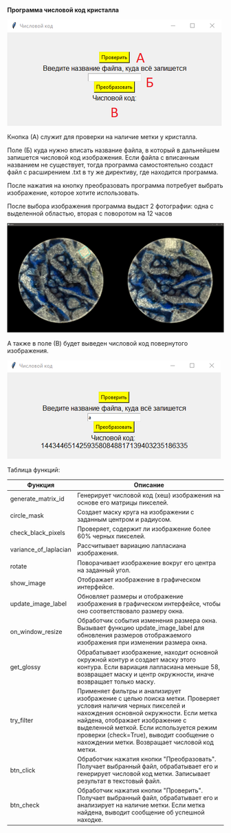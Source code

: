 **Программа числовой код кристалла**

![](media/8c3be4297343680a9cf75cdc348791f4.png)

Кнопка (А) служит для проверки на наличие метки у кристалла.

Поле (Б) куда нужно вписать название файла, в который в дальнейшем запишется числовой код изображения. Если файла с вписанным названием не существует, тогда программа самостоятельно создаст файл с расширением .txt в ту же директиву, где находится программа.

После нажатия на кнопку преобразовать программа потребует выбрать изображение, которое хотите использовать.

После выбора изображения программа выдаст 2 фотографии: одна с выделенной областью, вторая с поворотом на 12 часов

![Изображение выглядит как круг, керамическая посуда, искусство Автоматически созданное описание](media/085d186d8a2e0e4f08c1cae5816bfce7.png)

А также в поле (В) будет выведен числовой код повернутого изображения.

![Изображение выглядит как текст, снимок экрана, Шрифт Автоматически созданное описание](media/9edf4d049eec8f9b878bb14b885fa63b.png)

Таблица функций:

| Функция               | Описание                                                                                                                                                                                                                                                                                                                          |
|-----------------------|-----------------------------------------------------------------------------------------------------------------------------------------------------------------------------------------------------------------------------------------------------------------------------------------------------------------------------------|
| generate_matrix_id    | Генерирует числовой код (хеш) изображения на основе его матрицы пикселей.                                                                                                                                                                                                                                                         |
| circle_mask           | Создает маску круга на изображении с заданным центром и радиусом.                                                                                                                                                                                                                                                                 |
| check_black_pixels    | Проверяет, содержит ли изображение более 60% черных пикселей.                                                                                                                                                                                                                                                                     |
| variance_of_laplacian | Рассчитывает вариацию лапласиана изображения.                                                                                                                                                                                                                                                                                     |
| rotate                | Поворачивает изображение вокруг его центра на заданный угол.                                                                                                                                                                                                                                                                      |
| show_image            | Отображает изображение в графическом интерфейсе.                                                                                                                                                                                                                                                                                  |
| update_image_label    | Обновляет размеры и отображение изображения в графическом интерфейсе, чтобы оно соответствовало размеру окна.                                                                                                                                                                                                                     |
| on_window_resize      | Обработчик события изменения размера окна. Вызывает функцию update_image_label для обновления размеров отображаемого изображения при изменении размера окна.                                                                                                                                                                      |
| get_glossy            | Обрабатывает изображение, находит основной окружной контур и создает маску этого контура. Если вариация лапласиана меньше 58, возвращает маску и центр окружности, иначе возвращает только маску.                                                                                                                                 |
| try_filter            | Применяет фильтры и анализирует изображение с целью поиска метки. Проверяет условия наличия черных пикселей и нахождения основной окружности. Если метка найдена, отображает изображение с выделенной меткой. Если используется режим проверки (check=True), выводит сообщение о нахождении метки. Возвращает числовой код метки. |
| btn_click             | Обработчик нажатия кнопки "Преобразовать". Получает выбранный файл, обрабатывает его и генерирует числовой код метки. Записывает результат в текстовый файл.                                                                                                                                                                      |
| btn_check             | Обработчик нажатия кнопки "Проверить". Получает выбранный файл, обрабатывает его и анализирует на наличие метки. Если метка найдена, выводит сообщение об успешной находке.                                                                                                                                                       |
